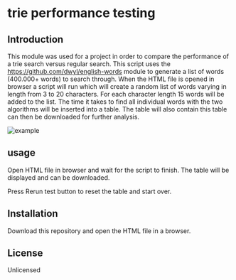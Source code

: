 # trie performance testing

## Introduction
This module was used for a project in order to compare the performance of a trie search versus regular search.
This script uses the https://github.com/dwyl/english-words module to generate a list of words (400.000+ words) to search through.
When the HTML file is opened in browser a script will run which will create a random list of words
varying in length from 3 to 20 characters. For each character length 15 words will be added to the list.
The time it takes to find all individual words with the two algorithms will be inserted into a table. The table will also contain
this table can then be downloaded for further analysis.

![example](https://github.com/devalk96/trie_performance_testing/blob/master/example.jpg)

## usage
Open HTML file in browser and wait for the script to finish. The table will be displayed and can be downloaded.
  
Press Rerun test button to reset the table and start over.

## Installation
Download this repository and open the HTML file in a browser.

## License
Unlicensed
